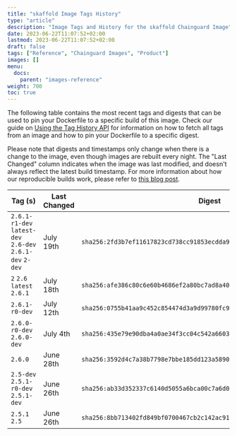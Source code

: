 ```yaml
---
title: "skaffold Image Tags History"
type: "article"
description: "Image Tags and History for the skaffold Chainguard Image"
date: 2023-06-22T11:07:52+02:00
lastmod: 2023-06-22T11:07:52+02:00
draft: false
tags: ["Reference", "Chainguard Images", "Product"]
images: []
menu:
  docs:
    parent: "images-reference"
weight: 700
toc: true
---
```


The following table contains the most recent tags and digests that can be used to pin your Dockerfile to a specific build of this image. Check our guide on [Using the Tag History API](/chainguard/chainguard-images/using-the-tag-history-api/) for information on how to fetch all tags from an image and how to pin your Dockerfile to a specific digest.

Please note that digests and timestamps only change when there is a change to the image, even though images are rebuilt every night. The "Last Changed" column indicates when the image was last modified, and doesn't always reflect the latest build timestamp. For more information about how our reproducible builds work, please refer to [this blog post](https://www.chainguard.dev/unchained/reproducing-chainguards-reproducible-image-builds).

| Tag (s)                                                    | Last Changed | Digest                                                                    |
|------------------------------------------------------------|--------------|---------------------------------------------------------------------------|
|  `2.6.1-r1-dev` `latest-dev` `2.6-dev` `2.6.1-dev` `2-dev` | July 19th    | `sha256:2fd3b7ef11617823cd738cc91853ecdda9df0bcaee2821a23ea667feb93bec96` |
|  `2` `2.6` `latest` `2.6.1`                                | July 18th    | `sha256:afe386c80c6e60b4686ef2a80bc7ad8a40b6a6bd09d865944684864e85882c65` |
|  `2.6.1-r0-dev`                                            | July 12th    | `sha256:0755b41aa9c452c854474d3a9d99780fc9454ff0c9a05704029aadb8b0ab9dca` |
|  `2.6.0-r0-dev` `2.6.0-dev`                                | July 4th     | `sha256:435e79e90dba4a0ae34f3cc04c542a6603729cfc8d74b8c5aaad27383dea3e41` |
|  `2.6.0`                                                   | June 28th    | `sha256:3592d4c7a38b7798e7bbe185dd123a5890d88f9f40ba7bea4213738589173445` |
|  `2.5-dev` `2.5.1-r0-dev` `2.5.1-dev`                      | June 26th    | `sha256:ab33d352337c6140d5055a6bca00c7a6d07773ee559fd1fc97d0409eb22761af` |
|  `2.5.1` `2.5`                                             | June 26th    | `sha256:8bb713402fd849bf0700467cb2c142ac91e25ffc51f7d8517d02fc5de74857f8` |
